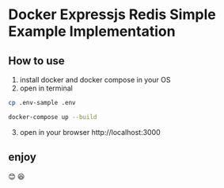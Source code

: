 # Docker Expressjs Redis Simple Example Implementation

## How to use

1. install docker and docker compose in your OS
2. open in terminal 
```sh
cp .env-sample .env
```
```sh
docker-compose up --build
```
3. open in your browser http://localhost:3000

## enjoy

:blush: :laughing: